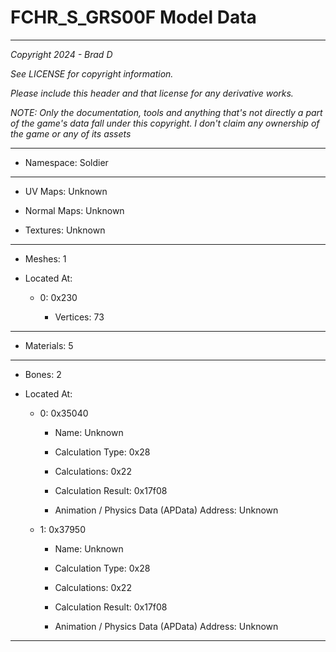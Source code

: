 # FCHR_S_GRS00F Model Data

---

*Copyright 2024 - Brad D*

*See LICENSE for copyright information.*

*Please include this header and that license for any derivative works.*

*NOTE: Only the documentation, tools and anything that's not directly a part of the game's data fall under this copyright. I don't claim any ownership of the game or any of its assets*

---

* Namespace: Soldier

---

* UV Maps: Unknown

* Normal Maps: Unknown

* Textures: Unknown

---

* Meshes: 1

* Located At:

  * 0: 0x230

    * Vertices: 73

---

* Materials: 5

---

* Bones: 2

* Located At:

  * 0: 0x35040

    * Name: Unknown

    * Calculation Type: 0x28

    * Calculations: 0x22

    * Calculation Result: 0x17f08

    * Animation / Physics Data (APData) Address: Unknown

  * 1: 0x37950

    * Name: Unknown

    * Calculation Type: 0x28

    * Calculations: 0x22

    * Calculation Result: 0x17f08

    * Animation / Physics Data (APData) Address: Unknown

---

